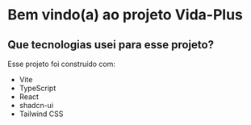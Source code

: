 # Bem vindo(a) ao projeto Vida-Plus


## Que tecnologias usei para esse projeto?

Esse projeto foi construído com:

- Vite
- TypeScript
- React
- shadcn-ui
- Tailwind CSS

